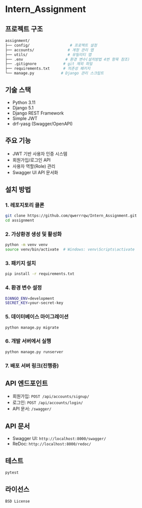 # Intern_Assignment

## 프로젝트 구조
```bash
assignment/
├── config/                  # 프로젝트 설정
├── accounts/               # 계정 관리 앱
├── utils/                  # 유틸리티 앱
├── .env                   # 환경 변수(설치방법 4번 항목 참조)
├── .gitignore            # git 제외 파일
├── requirements.txt      # 의존성 패키지
└── manage.py            # Django 관리 스크립트
```

## 기술 스택
- Python 3.11
- Django 5.1
- Django REST Framework
- Simple JWT
- drf-yasg (Swagger/OpenAPI)

## 주요 기능
- JWT 기반 사용자 인증 시스템
- 회원가입/로그인 API
- 사용자 역할(Role) 관리
- Swagger UI API 문서화

## 설치 방법

### 1. 레포지토리 클론
```bash
git clone https://github.com/qwerrrqw/Intern_Assignment.git
cd assignment
```

### 2. 가상환경 생성 및 활성화
```bash
python -m venv venv
source venv/bin/activate  # Windows: venv\Scripts\activate
```

### 3. 패키지 설치
```bash
pip install -r requirements.txt
```

### 4. 환경 변수 설정
```bash
DJANGO_ENV=development
SECRET_KEY=your-secret-key
```

### 5. 데이터베이스 마이그레이션
```bash
python manage.py migrate
```

### 6. 개발 서버에서 실행
```bash
python manage.py runserver
```

### 7. 배포 서버 링크(진행중)

## API 엔드포인트
- 회원가입: `POST /api/accounts/signup/`
- 로그인: `POST /api/accounts/login/`
- API 문서: `/swagger/`

## API 문서
- Swagger UI: `http://localhost:8000/swagger/`
- ReDoc: `http://localhost:8000/redoc/`

## 테스트
```bash
pytest
```

## 라이선스
```bash
BSD License
```